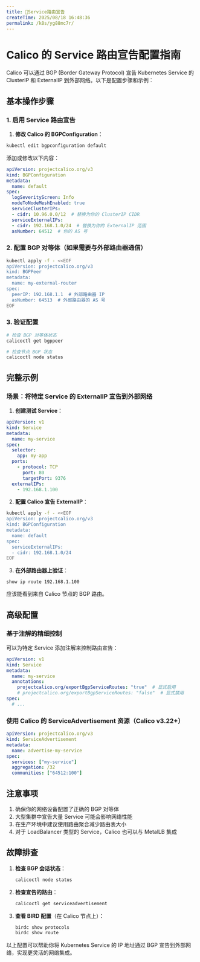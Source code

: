 ```yaml
---
title: 🧀Service路由宣告
createTime: 2025/08/18 16:48:36
permalink: /k8s/yg88mc7r/
---
```

# Calico 的 Service 路由宣告配置指南

Calico 可以通过 BGP (Border Gateway Protocol) 宣告 Kubernetes Service 的 ClusterIP 和 ExternalIP 到外部网络。以下是配置步骤和示例：

## 基本操作步骤

### 1. 启用 Service 路由宣告

1. **修改 Calico 的 BGPConfiguration**：

```bash
kubectl edit bgpconfiguration default
```

添加或修改以下内容：

```yaml
apiVersion: projectcalico.org/v3
kind: BGPConfiguration
metadata:
  name: default
spec:
  logSeverityScreen: Info
  nodeToNodeMeshEnabled: true
  serviceClusterIPs:
  - cidr: 10.96.0.0/12  # 替换为你的 ClusterIP CIDR
  serviceExternalIPs:
  - cidr: 192.168.1.0/24  # 替换为你的 ExternalIP 范围
  asNumber: 64512  # 你的 AS 号
```

### 2. 配置 BGP 对等体（如果需要与外部路由器通信）

```bash
kubectl apply -f - <<EOF
apiVersion: projectcalico.org/v3
kind: BGPPeer
metadata:
  name: my-external-router
spec:
  peerIP: 192.168.1.1  # 外部路由器 IP
  asNumber: 64513  # 外部路由器的 AS 号
EOF
```

### 3. 验证配置

```bash
# 检查 BGP 对等体状态
calicoctl get bgppeer

# 检查节点 BGP 状态
calicoctl node status
```

## 完整示例

### 场景：将特定 Service 的 ExternalIP 宣告到外部网络

1. **创建测试 Service**：

```yaml
apiVersion: v1
kind: Service
metadata:
  name: my-service
spec:
  selector:
    app: my-app
  ports:
    - protocol: TCP
      port: 80
      targetPort: 9376
  externalIPs:
    - 192.168.1.100
```

2. **配置 Calico 宣告 ExternalIP**：

```bash
kubectl apply -f - <<EOF
apiVersion: projectcalico.org/v3
kind: BGPConfiguration
metadata:
  name: default
spec:
  serviceExternalIPs:
  - cidr: 192.168.1.0/24
EOF
```

3. **在外部路由器上验证**：

```
show ip route 192.168.1.100
```

应该能看到来自 Calico 节点的 BGP 路由。

## 高级配置

### 基于注解的精细控制

可以为特定 Service 添加注解来控制路由宣告：

```yaml
apiVersion: v1
kind: Service
metadata:
  name: my-service
  annotations:
    projectcalico.org/exportBgpServiceRoutes: "true"  # 显式启用
    # projectcalico.org/exportBgpServiceRoutes: "false"  # 显式禁用
spec:
  # ...
```

### 使用 Calico 的 ServiceAdvertisement 资源（Calico v3.22+）

```yaml
apiVersion: projectcalico.org/v3
kind: ServiceAdvertisement
metadata:
  name: advertise-my-service
spec:
  services: ["my-service"]
  aggregation: /32
  communities: ["64512:100"]
```

## 注意事项

1. 确保你的网络设备配置了正确的 BGP 对等体
2. 大型集群中宣告大量 Service 可能会影响网络性能
3. 在生产环境中建议使用路由聚合减少路由表大小
4. 对于 LoadBalancer 类型的 Service，Calico 也可以与 MetalLB 集成

## 故障排查

1. **检查 BGP 会话状态**：
   ```bash
   calicoctl node status
   ```

2. **检查宣告的路由**：
   ```bash
   calicoctl get serviceadvertisement
   ```

3. **查看 BIRD 配置**（在 Calico 节点上）：
   ```bash
   birdc show protocols
   birdc show route
   ```

以上配置可以帮助你将 Kubernetes Service 的 IP 地址通过 BGP 宣告到外部网络，实现更灵活的网络集成。
